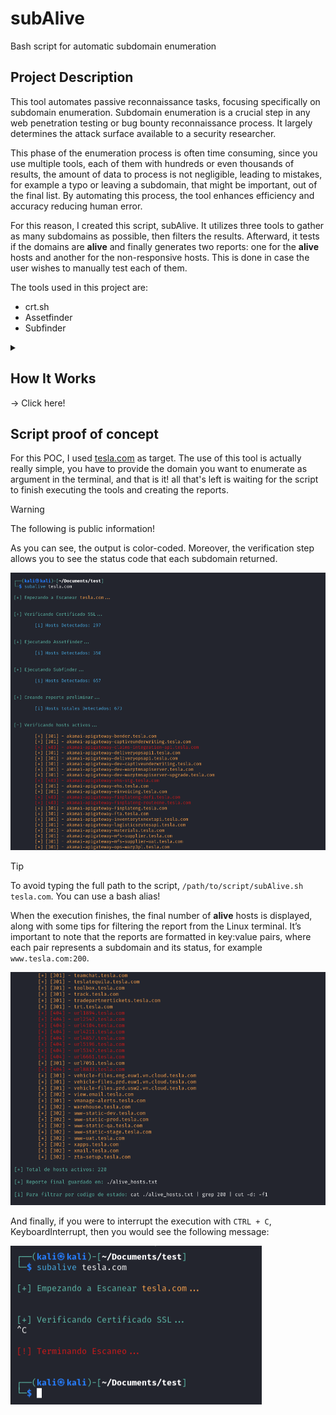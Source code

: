 # subAlive
Bash script for automatic subdomain enumeration

## Project Description
This tool automates passive reconnaissance tasks, focusing specifically on subdomain enumeration. Subdomain enumeration is a crucial step in any web penetration testing or bug bounty reconnaissance process. It largely determines the attack surface available to a security researcher. 

This phase of the enumeration process is often time consuming, since you use multiple tools, each of them with hundreds or even thousands of results, the amount of data to process is not negligible, leading to mistakes, for example a typo or leaving a subdomain, that might be important, out of the final list. By automating this process, the tool enhances efficiency and accuracy reducing human error.

For this reason, I created this script, subAlive. It utilizes three tools to gather as many subdomains as possible, then filters the results. Afterward, it tests if the domains are **alive** and finally generates two reports: one for the **alive** hosts and another for the non-responsive hosts. This is done in case the user wishes to manually test each of them.

The tools used in this project are:
* crt.sh
* Assetfinder
* Subfinder

<details>
  <summary><h2>How It Works</h2> &rarr; Click here!
  </summary>

  ## KeyboardInterrupt handling

  ![def](/Images/1.png)

  The first line is the Shebang (`#!`), which is used to tell the system where to find the interpreter. This way, you don’t have to specify the interpreter when executing the script. In this case, the interpreter is bash. 
  
  Next, I declared some global variables, colors to be precise, that will be used throughout the entire script. This greatly improves code readability. Following this, I defined the error handling function `ctrl_c`, which simply prints a **red** message and returns an exit status of 1, indicating failure. This function is triggered when a `SIGINT` is detected, which is the signal sent by the keyboard when pressing `CTRL + C` in a Linux OS.

  ## Information gathering
  
  ![def1](/Images/2.png)

  This section consists of three funcions, each of them executes a different tool to enumerate subdomains and applies a basic filter when called. 

  * `extract_crtSh()` &rarr; This script sends a query to the website `crt.sh` using the `curl` command. The response is the page source, which requires significant filtering to extract the relevant information about the target. Fortunately, this task is not difficult in Linux.
  * `extract_asset()` &rarr; Executes the tool `assetfinder`. The filtering done in this function is less complex than the previous, since assetfinder's output is much cleaner. 
  * `extract_subfinder()` &rarr; Executes the tool `subfinder` and applies some basic filtering to deal with the verbose output.

  ## Checking subdomain's status code
  
  ![def2](/Images/3.png)

 Originally, I used the tool `httprobe` for this section. However, after testing the script, I concluded that `httprobe` did not include **alive** subdomains unless they returned a status code of `200 OK`. This meant that domains which were still alive but did not have a `200 OK` status were being ignored. These domains represent a potential attack surface and should not be overlooked.
 For this reason I created my own 'utility'. The function `status()` sends `GET` request to each subdamin provided using `curl` command. Based on the status code of the response categorizes each subdomain address and prints them with the appropriate color, these are: red for the 400 and 500 family
  
  ![def3](/Images/4.png)
  
  ![def4](/Images/5.png)
  
</details>

## Script proof of concept

For this POC, I used [tesla.com](https://www.tesla.com) as target. The use of this tool is actually really simple, you have to provide the domain you want to enumerate as argument in the terminal, and that is it! all that's left is waiting for the script to finish executing the tools and creating the reports. 

> [!WARNING]
> The following is public information!

As you can see, the output is color-coded. Moreover, the verification step allows you to see the status code that each subdomain returned.  

![poc1](/Images/6.png)

> [!TIP]
> To avoid typing the full path to the script, <code>/path/to/script/subAlive.sh tesla.com</code>. You can use a bash alias!

When the execution finishes, the final number of **alive** hosts is displayed, along with some tips for filtering the report from the Linux terminal. It’s important to note that the reports are formatted in key:value pairs, where each pair represents a subdomain and its status, for example `www.tesla.com:200`.

![poc2](/Images/7.png)

And finally, if you were to interrupt the execution with `CTRL + C`, KeyboardInterrupt, then you would see the following message:

![poc2](/Images/8.png)




